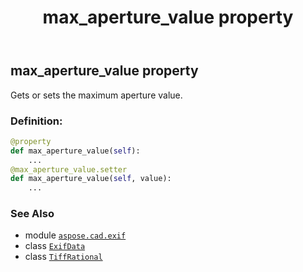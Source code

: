 ﻿---
title: max_aperture_value property
second_title: Aspose.CAD for Python via .NET API References
description: 
type: docs
weight: 840
url: /aspose.cad.exif/exifdata/max_aperture_value/
is_root: false
---

## max_aperture_value property


Gets or sets the maximum aperture value.
### Definition:
```python
@property
def max_aperture_value(self):
    ...
@max_aperture_value.setter
def max_aperture_value(self, value):
    ...
```

### See Also
* module [`aspose.cad.exif`](../../)
* class [`ExifData`](/cad/python-net/aspose.cad.exif/exifdata)
* class [`TiffRational`](/cad/python-net/aspose.cad.fileformats.tiff/tiffrational)
